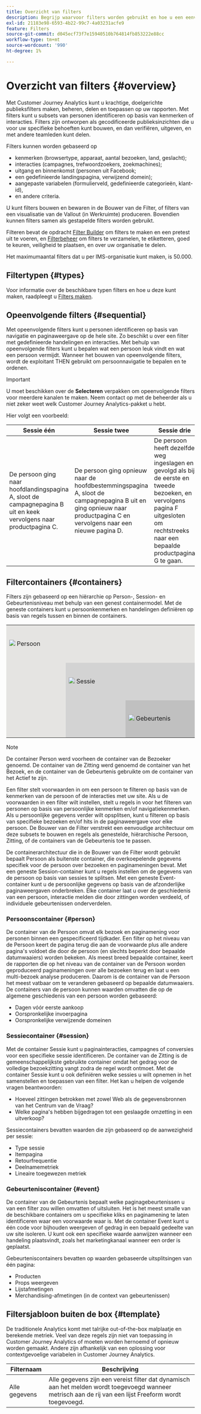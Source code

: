 ```yaml
---
title: Overzicht van filters
description: Begrijp waarvoor filters worden gebruikt en hoe u een eenvoudig filter maakt.
exl-id: 21183e98-6593-4b22-99c7-4a03231acfe9
feature: Filters
source-git-commit: d045ecf73f7e15940510b764814fb853222e88cc
workflow-type: tm+mt
source-wordcount: '990'
ht-degree: 1%

---
```



# Overzicht van filters {#overview}

Met Customer Journey Analytics kunt u krachtige, doelgerichte publieksfilters maken, beheren, delen en toepassen op uw rapporten. Met filters kunt u subsets van personen identificeren op basis van kenmerken of interacties. Filters zijn ontworpen als gecodificeerde publieksinzichten die u voor uw specifieke behoeften kunt bouwen, en dan verifiëren, uitgeven, en met andere teamleden kunt delen.

Filters kunnen worden gebaseerd op

- kenmerken (browsertype, apparaat, aantal bezoeken, land, geslacht);
- interacties (campagnes, trefwoordzoekers, zoekmachines);
- uitgang en binnenkomst (personen uit Facebook;
- een gedefinieerde landingspagina, verwijzend domein);
- aangepaste variabelen (formulierveld, gedefinieerde categorieën, klant-id),
- en andere criteria.

U kunt filters bouwen en bewaren in de Bouwer van de Filter, of filters van een visualisatie van de Vallout (in Werkruimte) produceren. Bovendien kunnen filters samen als gestapelde filters worden gebruikt.

Filteren bevat de opdracht [Filter Builder](/help/components/filters/filter-builder.md) om filters te maken en een pretest uit te voeren, en [Filterbeheer](/help/components/filters/manage-filters.md) om filters te verzamelen, te etiketteren, goed te keuren, veiligheid te plaatsen, en over uw organisatie te delen.

Het maximumaantal filters dat u per IMS-organisatie kunt maken, is 50.000.

## Filtertypen {#types}

Voor informatie over de beschikbare typen filters en hoe u deze kunt maken, raadpleegt u [Filters maken](/help/components/filters/create-filters.md).

## Opeenvolgende filters {#sequential}

Met opeenvolgende filters kunt u personen identificeren op basis van navigatie en paginaweergave op de hele site. Zo beschikt u over een filter met gedefinieerde handelingen en interacties. Met behulp van opeenvolgende filters kunt u bepalen wat een persoon leuk vindt en wat een persoon vermijdt. Wanneer het bouwen van opeenvolgende filters, wordt de exploitant THEN gebruikt om persoonnavigatie te bepalen en te ordenen.

>[!IMPORTANT]
>
>U moet beschikken over de **Selecteren** verpakken om opeenvolgende filters voor meerdere kanalen te maken. Neem contact op met de beheerder als u niet zeker weet welk Customer Journey Analytics-pakket u hebt. &#x200B;

Hier volgt een voorbeeld:

| Sessie één | Sessie twee | Sessie drie |
| --- | --- | --- |
| De persoon ging naar hoofdlandingspagina A, sloot de campagnepagina B uit en keek vervolgens naar productpagina C. | De persoon ging opnieuw naar de hoofdbestemmingspagina A, sloot de campagnepagina B uit en ging opnieuw naar productpagina C en vervolgens naar een nieuwe pagina D. | De persoon heeft dezelfde weg ingeslagen en gevolgd als bij de eerste en tweede bezoeken, en vervolgens pagina F uitgesloten om rechtstreeks naar een bepaalde productpagina G te gaan. |

## Filtercontainers {#containers}

Filters zijn gebaseerd op een hiërarchie op Person-, Session- en Gebeurtenisniveau met behulp van een genest containermodel. Met de geneste containers kunt u persoonkenmerken en handelingen definiëren op basis van regels tussen en binnen de containers.


<table style="table-layout: fixed; border: none;">

<tr>
<td style="background-color: #E5E4E2;" colspan="3" width="200" height="100"><img src="https://spectrum.adobe.com/static/icons/workflow_18/Smock_User_18_N.svg"/> Persoon</td>
</tr>

<tr>
<td style="background-color: #E5E4E2;" width="200"></td>
<td style="background-color: #D3D3D3;" colspan="2" width="200" height="100"><img src="https://spectrum.adobe.com/static/icons/workflow_18/Smock_Visit_18_N.svg"/> Sessie</td>
</tr>

<tr>
<td style="background-color: #E5E4E2;" width="200" height="100"></td>
<td style="background-color: #D3D3D3;" width="200" height="100"></td>
<td style="background-color: #C0C0C0;" width="200" height="100" colspan="1"><img src="https://spectrum.adobe.com/static/icons/workflow_18/Smock_Events_18_N.svg"/> Gebeurtenis</td>
</tr>
</table>

>[!NOTE]
>De container Person werd voorheen de container van de Bezoeker genoemd. De container van de Zitting werd genoemd de container van het Bezoek, en de container van de Gebeurtenis gebruikte om de container van het Actief te zijn.

Een filter stelt voorwaarden in om een persoon te filteren op basis van de kenmerken van de persoon of de interacties met uw site. Als u de voorwaarden in een filter wilt instellen, stelt u regels in voor het filteren van personen op basis van persoonlijke kenmerken en/of navigatiekenmerken. Als u persoonlijke gegevens verder wilt opsplitsen, kunt u filteren op basis van specifieke bezoeken en/of hits in de paginaweergave voor elke persoon. De Bouwer van de Filter verstrekt een eenvoudige architectuur om deze subsets te bouwen en regels als genestelde, hiërarchische Persoon, Zitting, of de containers van de Gebeurtenis toe te passen.

De containerarchitectuur die in de Bouwer van de Filter wordt gebruikt bepaalt Persoon als buitenste container, die overkoepelende gegevens specifiek voor de persoon over bezoeken en paginameningen bevat. Met een geneste Session-container kunt u regels instellen om de gegevens van de persoon op basis van sessies te splitsen. Met een geneste Event-container kunt u de persoonlijke gegevens op basis van de afzonderlijke paginaweergaven onderbreken. Elke container laat u over de geschiedenis van een persoon, interactie melden die door zittingen worden verdeeld, of individuele gebeurtenissen onderverdelen.

### Persoonscontainer {#person}

De container van de Persoon omvat elk bezoek en paginamening voor personen binnen een gespecificeerd tijdkader. Een filter op het niveau van de Persoon keert de pagina terug die aan de voorwaarde plus alle andere pagina&#39;s voldoet die door de persoon (en slechts beperkt door bepaalde datumwaaiers) worden bekeken. Als meest breed bepaalde container, keert de rapporten die op het niveau van de container van de Persoon worden geproduceerd paginameningen over alle bezoeken terug en laat u een multi-bezoek analyse produceren. Daarom is de container van de Persoon het meest vatbaar om te veranderen gebaseerd op bepaalde datumwaaiers.
De containers van de persoon kunnen waarden omvatten die op de algemene geschiedenis van een persoon worden gebaseerd:

- Dagen vóór eerste aankoop
- Oorspronkelijke invoerpagina
- Oorspronkelijke verwijzende domeinen

### Sessiecontainer {#session}

Met de container Sessie kunt u paginainteracties, campagnes of conversies voor een specifieke sessie identificeren. De container van de Zitting is de gemeenschappelijkste gebruikte container omdat het gedrag voor de volledige bezoekzitting vangt zodra de regel wordt ontmoet. Met de container Sessie kunt u ook definiëren welke sessies u wilt opnemen in het samenstellen en toepassen van een filter. Het kan u helpen de volgende vragen beantwoorden:

- Hoeveel zittingen betrokken met zowel Web als de gegevensbronnen van het Centrum van de Vraag?
- Welke pagina&#39;s hebben bijgedragen tot een geslaagde omzetting in een uitverkoop?

Sessiecontainers bevatten waarden die zijn gebaseerd op de aanwezigheid per sessie:

- Type sessie
- Itempagina
- Retourfrequentie
- Deelnamemetriek
- Lineaire toegewezen metriek

### Gebeurteniscontainer {#event}

De container van de Gebeurtenis bepaalt welke paginagebeurtenissen u van een filter zou willen omvatten of uitsluiten. Het is het meest smalle van de beschikbare containers om u specifieke kliks en paginamening te laten identificeren waar een voorwaarde waar is. Met de container Event kunt u één code voor bijhouden weergeven of gedrag in een bepaald gedeelte van uw site isoleren. U kunt ook een specifieke waarde aanwijzen wanneer een handeling plaatsvindt, zoals het marketingkanaal wanneer een order is geplaatst.

Gebeurteniscontainers bevatten op waarden gebaseerde uitsplitsingen van één pagina:

- Producten
- Props weergeven
- Lijstafmetingen
- Merchandising-afmetingen (in de context van gebeurtenissen)

## Filtersjabloon buiten de box {#template}

De traditionele Analytics komt met talrijke out-of-the-box malplaatje en berekende metriek. Veel van deze regels zijn niet van toepassing in Customer Journey Analytics of moeten worden hernoemd of opnieuw worden gemaakt. Andere zijn afhankelijk van een oplossing voor contextgevoelige variabelen in Customer Journey Analytics.

| Filternaam | Beschrijving |
| --- | --- |
| Alle gegevens | Alle gegevens zijn een vereist filter dat dynamisch aan het melden wordt toegevoegd wanneer metrisch aan de rij van een lijst Freeform wordt toegevoegd. |
